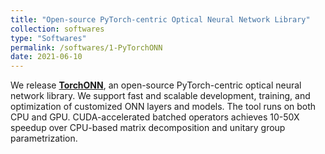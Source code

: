 ```yaml
---
title: "Open-source PyTorch-centric Optical Neural Network Library"
collection: softwares
type: "Softwares"
permalink: /softwares/1-PyTorchONN
date: 2021-06-10
---
```


We release **[TorchONN](https://github.com/JeremieMelo/pytorch-onn)**,
an open-source PyTorch-centric optical neural network library.
We support fast and scalable development, training, and optimization of customized ONN layers and models.
The tool runs on both CPU and GPU.
CUDA-accelerated batched operators achieves 10-50X speedup over CPU-based matrix decomposition and unitary group parametrization.
